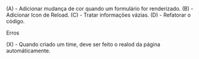(A) - Adicionar mudança de cor quando um formulário for renderizado.
(B) - Adicionar Icon de Reload.
(C) - Tratar informações vázias.
(D) - Refatorar o código.


Erros

(X) - Quando criado um time, deve ser feito o realod da página automáticamente.